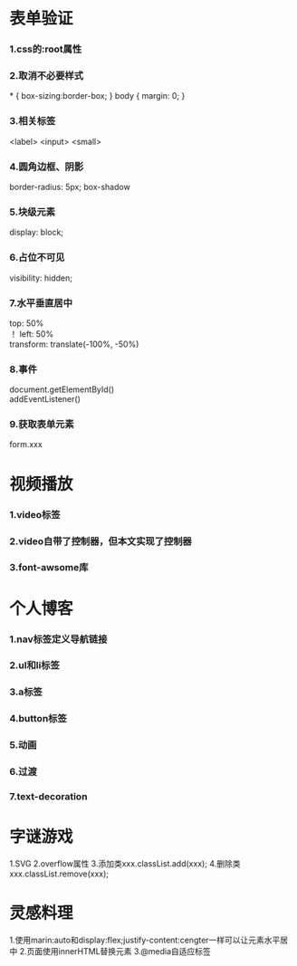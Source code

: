 <h1>表单验证</h1>
<h3>1.css的:root属性</h3>
<h3>2.取消不必要样式</h3>
&#42; { box-sizing:border-box; }  
body { 
    margin: 0;
}
<h3>3.相关标签</h3>
&#60;label&#62;  
&#60;input&#62;  
&#60;small&#62;  
<h3>4.圆角边框、阴影</h3>
border-radius: 5px;
box-shadow  
<h3>5.块级元素</h3>
display: block;  
<h3>6.占位不可见</h3>
visibility: hidden;  
<h3>7.水平垂直居中</h3>
top: 50%<br>！
left: 50%<br>
transform: translate(-100%, -50%)
<h3>8.事件</h3>
document.getElementById()<br>
addEventListener()
<h3>9.获取表单元素</h3>
form.xxx
<h1>视频播放</h1>
<h3>1.video标签</h3>
<h3>2.video自带了控制器，但本文实现了控制器</h3>
<h3>3.font-awsome库</h3>
<h1>个人博客</h1>
<h3>1.nav标签定义导航链接</h3>
<h3>2.ul和li标签</h3>
<h3>3.a标签</h3>
<h3>4.button标签</h3>
<h3>5.动画</h3>
<h3>6.过渡</h3>
<h3>7.text-decoration</h3>
<h1>字谜游戏</h1>
1.SVG
2.overflow属性
3.添加类xxx.classList.add(xxx);
4.删除类xxx.classList.remove(xxx);
<h1>灵感料理</h1>
1.使用marin:auto和display:flex;justify-content:cengter一样可以让元素水平居中
2.页面使用innerHTML替换元素
3.@media自适应标签